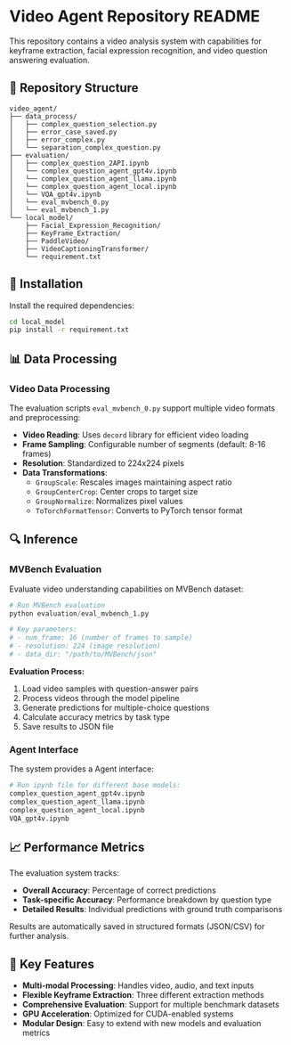 # Video Agent Repository README

This repository contains a video analysis system with capabilities for keyframe extraction, facial expression recognition, and video question answering evaluation.

## 📁 Repository Structure

```
video_agent/
├── data_process/           
│   ├── complex_question_selection.py  
│   ├── error_case_saved.py   
│   ├── error_complex.py       
│   └── separation_complex_question.py 
├── evaluation/
│   ├── complex_question_2API.ipynb    
│   └── complex_question_agent_gpt4v.ipynb   
│   └── complex_question_agent_llama.ipynb    
│   └── complex_question_agent_local.ipynb    
│   └── VQA_gpt4v.ipynb    
│   └── eval_mvbench_0.py    
│   └── eval_mvbench_1.py    
└── local_model/
    ├── Facial_Expression_Recognition/
    ├── KeyFrame_Extraction/
    ├── PaddleVideo/
    ├── VideoCaptioningTransformer/
    └── requirement.txt
```

## 🔧 Installation

Install the required dependencies:

```bash
cd local_model
pip install -r requirement.txt
```

## 📊 Data Processing

### Video Data Processing

The evaluation scripts `eval_mvbench_0.py` support multiple video formats and preprocessing:

- **Video Reading**: Uses `decord` library for efficient video loading
- **Frame Sampling**: Configurable number of segments (default: 8-16 frames)
- **Resolution**: Standardized to 224x224 pixels
- **Data Transformations**:
  - `GroupScale`: Rescales images maintaining aspect ratio
  - `GroupCenterCrop`: Center crops to target size
  - `GroupNormalize`: Normalizes pixel values
  - `ToTorchFormatTensor`: Converts to PyTorch tensor format


## 🔍 Inference

### MVBench Evaluation

Evaluate video understanding capabilities on MVBench dataset:

```python
# Run MVBench evaluation
python evaluation/eval_mvbench_1.py

# Key parameters:
# - num_frame: 16 (number of frames to sample)
# - resolution: 224 (image resolution)
# - data_dir: "/path/to/MVBench/json"
```

**Evaluation Process:**
1. Load video samples with question-answer pairs
2. Process videos through the model pipeline
3. Generate predictions for multiple-choice questions
4. Calculate accuracy metrics by task type
5. Save results to JSON file


### Agent Interface

The system provides a Agent interface:

```bash
# Run ipynb file for different base models:
complex_question_agent_gpt4v.ipynb   
complex_question_agent_llama.ipynb    
complex_question_agent_local.ipynb    
VQA_gpt4v.ipynb  
```

## 📈 Performance Metrics

The evaluation system tracks:
- **Overall Accuracy**: Percentage of correct predictions
- **Task-specific Accuracy**: Performance breakdown by question type
- **Detailed Results**: Individual predictions with ground truth comparisons

Results are automatically saved in structured formats (JSON/CSV) for further analysis.

## 🎯 Key Features

- **Multi-modal Processing**: Handles video, audio, and text inputs
- **Flexible Keyframe Extraction**: Three different extraction methods
- **Comprehensive Evaluation**: Support for multiple benchmark datasets  
- **GPU Acceleration**: Optimized for CUDA-enabled systems
- **Modular Design**: Easy to extend with new models and evaluation metrics
